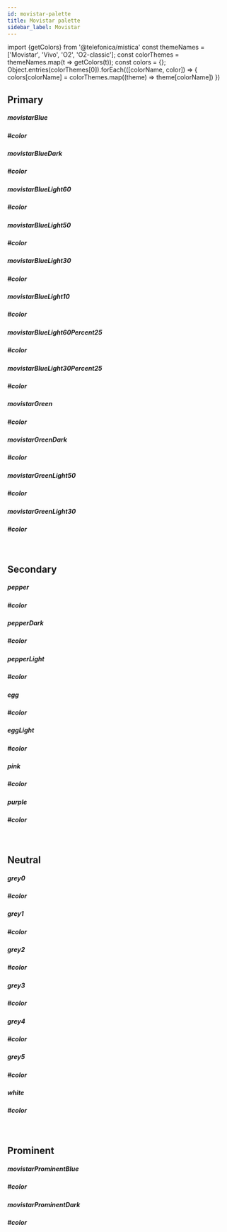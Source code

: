```yaml
---
id: movistar-palette
title: Movistar palette
sidebar_label: Movistar
---
```


import {getColors} from '@telefonica/mistica'
const themeNames = ['Movistar', 'Vivo', 'O2', 'O2-classic'];
const colorThemes = themeNames.map(t => getColors(t));
const colors = {};
Object.entries(colorThemes[0]).forEach(([colorName, color]) => {
    colors[colorName] = colorThemes.map((theme) => theme[colorName])
})

## Primary
<div class="palette">
<div id="cardPalette">
    <div class="cardColor movistarBlue"></div>
    <div class="info">
        <h5>movistarBlue</h5>
        <h5>#color</h5>
    </div>
</div>
<div id="cardPalette">
    <div class="cardColor movistarBlueDark"></div>
    <div class="info">
        <h5>movistarBlueDark</h5>
        <h5>#color</h5>
    </div>
</div>
<div id="cardPalette">
    <div class="cardColor movistarBlueLight60"></div>
    <div class="info">
        <h5>movistarBlueLight60</h5>
        <h5>#color</h5>
    </div>
</div>
<div id="cardPalette">
    <div class="cardColor movistarBlueLight50"></div>
    <div class="info">
        <h5>movistarBlueLight50</h5>
        <h5>#color</h5>
    </div>
</div>
<div id="cardPalette">
    <div class="cardColor movistarBlueLight30"></div>
    <div class="info">
        <h5>movistarBlueLight30</h5>
        <h5>#color</h5>
    </div>
</div>
<div id="cardPalette">
    <div class="cardColor movistarBlueLight10"></div>
    <div class="info">
        <h5>movistarBlueLight10</h5>
        <h5>#color</h5>
    </div>
</div>
<div id="cardPalette">
    <div class="cardColor movistarBlueLight60Percent25"></div>
    <div class="info">
        <h5>movistarBlueLight60Percent25</h5>
        <h5>#color</h5>
    </div>
</div>
<div id="cardPalette">
    <div class="cardColor movistarBlueLight30Percent25"></div>
    <div class="info">
        <h5>movistarBlueLight30Percent25</h5>
        <h5>#color</h5>
    </div>
</div>
<div id="cardPalette">
    <div class="cardColor movistarGreen"></div>
    <div class="info">
        <h5>movistarGreen</h5>
        <h5>#color</h5>
    </div>
</div>
<div id="cardPalette">
    <div class="cardColor movistarGreenDark"></div>
    <div class="info">
        <h5>movistarGreenDark</h5>
        <h5>#color</h5>
    </div>
</div>
<div id="cardPalette">
    <div class="cardColor movistarGreenLight50"></div>
    <div class="info">
        <h5>movistarGreenLight50</h5>
        <h5>#color</h5>
    </div>
</div>
<div id="cardPalette">
    <div class="cardColor movistarGreenLight30"></div>
    <div class="info">
        <h5>movistarGreenLight30</h5>
        <h5>#color</h5>
    </div>
</div>
</div>

<br/>


## Secondary
<div class="palette">
<div id="cardPalette">
    <div class="cardColor mov-pepper"></div>
    <div class="info">
        <h5>pepper</h5>
        <h5>#color</h5>
    </div>
</div>
<div id="cardPalette">
    <div class="cardColor mov-pepperDark"></div>
    <div class="info">
        <h5>pepperDark</h5>
        <h5>#color</h5>
    </div>
</div>
<div id="cardPalette">
    <div class="cardColor mov-pepperLight"></div>
    <div class="info">
        <h5>pepperLight</h5>
        <h5>#color</h5>
    </div>
</div>
<div id="cardPalette">
    <div class="cardColor mov-egg"></div>
    <div class="info">
        <h5>egg</h5>
        <h5>#color</h5>
    </div>
</div>
<div id="cardPalette">
    <div class="cardColor mov-eggLight"></div>
    <div class="info">
        <h5>eggLight</h5>
        <h5>#color</h5>
    </div>
</div>
<div id="cardPalette">
    <div class="cardColor mov-pink"></div>
    <div class="info">
        <h5>pink</h5>
        <h5>#color</h5>
    </div>
</div>
<div id="cardPalette">
    <div class="cardColor mov-purple"></div>
    <div class="info">
        <h5>purple</h5>
        <h5>#color</h5>
    </div>
</div>
</div>

<br/>


## Neutral
<div class="palette">
<div id="cardPalette">
    <div class="cardColor mov-grey0"></div>
    <div class="info">
        <h5>grey0</h5>
        <h5>#color</h5>
    </div>
</div>
<div id="cardPalette">
    <div class="cardColor mov-grey1"></div>
    <div class="info">
        <h5>grey1</h5>
        <h5>#color</h5>
    </div>
</div>
<div id="cardPalette">
    <div class="cardColor mov-grey2"></div>
    <div class="info">
        <h5>grey2</h5>
        <h5>#color</h5>
    </div>
</div>
<div id="cardPalette">
    <div class="cardColor mov-grey3"></div>
    <div class="info">
        <h5>grey3</h5>
        <h5>#color</h5>
    </div>
</div>
<div id="cardPalette">
    <div class="cardColor mov-grey4"></div>
    <div class="info">
        <h5>grey4</h5>
        <h5>#color</h5>
    </div>
</div>
<div id="cardPalette">
    <div class="cardColor mov-grey5"></div>
    <div class="info">
        <h5>grey5</h5>
        <h5>#color</h5>
    </div>
</div>
<div id="cardPalette">
    <div class="cardColor white"></div>
    <div class="info">
        <h5>white</h5>
        <h5>#color</h5>
    </div>
</div>
</div>

<br/>

## Prominent
<div class="palette">
<div id="cardPalette">
    <div class="cardColor movistarProminentBlue"></div>
    <div class="info">
        <h5>movistarProminentBlue</h5>
        <h5>#color</h5>
    </div>
</div>
<div id="cardPalette">
    <div class="cardColor movistarProminentDark"></div>
    <div class="info">
        <h5>movistarProminentDark</h5>
        <h5>#color</h5>
    </div>
</div>
</div>